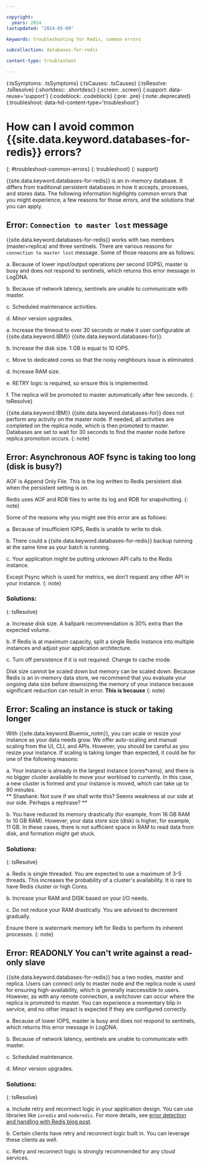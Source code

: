 ```yaml
---

copyright:
  years: 2024
lastupdated: "2024-05-09"

keywords: troubleshooting for Redis, common errors

subcollection: databases-for-redis

content-type: troubleshoot

---
```


{:tsSymptoms: .tsSymptoms}
{:tsCauses: .tsCauses}
{:tsResolve: .tsResolve}
{:shortdesc: .shortdesc}
{:screen: .screen}
{:support: data-reuse='support'}
{:codeblock: .codeblock}
{:pre: .pre}
{:note:.deprecated}
{:troubleshoot: data-hd-content-type='troubleshoot'}


# How can I avoid common {{site.data.keyword.databases-for-redis}} errors?
{: #troubleshoot-common-errors}
{: troubleshoot}
{: support}


{{site.data.keyword.databases-for-redis}} is an in-memory database. It differs from traditional persistent databases in how it accepts, processes, and stores data. The following information highlights common errors that you might experience, a few reasons for those errors, and the solutions that you can apply.

## Error: `Connection to master lost` message

{{site.data.keyword.databases-for-redis}} works with two members (master+replica) and three sentinels. There are various reasons for `connection to master lost` message.  Some of those reasons are as follows:

a. Because of lower input/output operations per second (IOPS), master is busy and does not respond to sentinels, which returns this error message in LogDNA. 

b. Because of network latency, sentinels are unable to communicate with master.

c. Scheduled maintenance activities.

d. Minor version upgrades.


a. Increase the timeout to over 30 seconds or make it user configurable at {{site.data.keyword.IBM}} {{site.data.keyword.databases-for}}.

b. Increase the disk size. 1 GB is equal to 10 IOPS.

c. Move to dedicated cores so that the noisy neighbours issue is eliminated.

d. Increase RAM size.

e. RETRY logic is required, so ensure this is implemented.

f. The replica will be promoted to master automatically after few seconds.
{: tsResolve}

{{site.data.keyword.IBM}} {{site.data.keyword.databases-for}} does not perform any activity on the master node. If needed, all activities are completed on the replica node, which is then promoted to master. Databases are set to wait for 30 seconds to find the master node before replica promotion occurs.
{: note}

## Error: Asynchronous AOF fsync is taking too long (disk is busy?)

AOF is Append Only File. This is the log written to Redis persistent disk when the persistent setting is on. 

Redis uses AOF and RDB files to write its log and RDB for snapshotting.
{: note}

Some of the reasons why you might see this error are as follows:

a. Because of insufficient IOPS, Redis is unable to write to disk.

b. There could a {{site.data.keyword.databases-for-redis}} backup running at the same time as your batch is running.

c. Your application might be putting unknown API calls to the Redis instance. 

Except Psync which is used for metrics, we don’t request any other API in your instance.
{: note}

### Solutions:
{: tsResolve}

a. Increase disk size. A ballpark recommendation is 30% extra than the expected volume.

b. If Redis is at maximum capacity, split a single Redis instance into multiple instances and adjust your application architecture.

c. Turn off persistence if it is not required. Change to cache mode.

Disk size cannot be scaled down but memory can be scaled down. Because Redis is an in-memory data store, we recommend that you evaluate your ongoing data size before downsizing the memory of your instance because significant reduction can result in error. **This is because**
{: note}

## Error: Scaling an instance is stuck or taking longer

With {{site.data.keyword.Bluemix_notm}}, you can scale or resize your instance as your data needs grow. We offer auto-scaling and manual scaling from the UI, CLI, and APIs. However, you should be careful as you resize your instance. If scaling is taking longer than expected, it could be for one of the following reasons:

a. Your instance is already in the largest instance (cores*rams), and there is no bigger cluster available to move your workload to currently. In this case, a new cluster is formed and your instance is moved, which can take up to 90 minutes.  
** Shashank: Not sure if we shall write this? Seems weakness at our side at our side. Perhaps a rephrase? **

b. You have reduced its memory drastically (for example, from 16 GB RAM to 10 GB RAM). However, your data store size (disk) is higher, for example, 11 GB. In these cases, there is not sufficient space in RAM to read data from disk, and formation might get stuck.

### Solutions:
{: tsResolve}

a. Redis is single threaded. You are expected to use a maximum of 3-5 threads. This increases the probability of a cluster's availability. It is rare to have Redis cluster or high Cores. 

b. Increase your RAM and DISK based on your I/O needs.

c. Do not reduce your RAM drastically. You are advised to decrement gradually.

Ensure there is watermark memory left for Redis to perform its inherent processes.
{: note} 

## Error: READONLY You can't write against a read-only slave

{{site.data.keyword.databases-for-redis}} has a two nodes, master and replica. Users can connect only to master node and the replica node is used for ensuring high-availability, which is generally inaccessible to users. However, as with any remote connection, a switchover can occur where the replica is promoted to master. You can experience a momentary blip in service, and no other impact is expected if they are configured correctly.

a. Because of lower IOPS, master is busy and does not respond to sentinels, which returns this error message in LogDNA.

b. Because of network latency, sentinels are unable to communicate with master.

c. Scheduled maintenance.

d. Minor version upgrades.

### Solutions:
{: tsResolve}

a. Include retry and reconnect logic in your application design. You can use libraries like `ioredis` and `noderedis`. For more details, see [error detection and handling with Redis blog post](https://developer.ibm.com/articles/error-detection-and-handling-with-redis/).

b. Certain clients have retry and reconnect logic built in. You can leverage these clients as well.

c. Retry and reconnect logic is strongly recommended for any cloud services.

 






